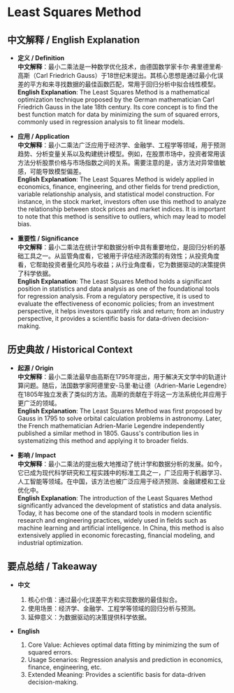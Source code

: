 # Least Squares Method

## 中文解释 / English Explanation

* **定义 / Definition**  
  **中文解释**：最小二乘法是一种数学优化技术，由德国数学家卡尔·弗里德里希·高斯（Carl Friedrich Gauss）于18世纪末提出。其核心思想是通过最小化误差的平方和来寻找数据的最佳函数匹配，常用于回归分析中拟合线性模型。  
  **English Explanation**: The Least Squares Method is a mathematical optimization technique proposed by the German mathematician Carl Friedrich Gauss in the late 18th century. Its core concept is to find the best function match for data by minimizing the sum of squared errors, commonly used in regression analysis to fit linear models.

* **应用 / Application**  
  **中文解释**：最小二乘法广泛应用于经济学、金融学、工程学等领域，用于预测趋势、分析变量关系以及构建统计模型。例如，在股票市场中，投资者常用该方法分析股票价格与市场指数之间的关系。需要注意的是，该方法对异常值敏感，可能导致模型偏差。  
  **English Explanation**: The Least Squares Method is widely applied in economics, finance, engineering, and other fields for trend prediction, variable relationship analysis, and statistical model construction. For instance, in the stock market, investors often use this method to analyze the relationship between stock prices and market indices. It is important to note that this method is sensitive to outliers, which may lead to model bias.

* **重要性 / Significance**  
  **中文解释**：最小二乘法在统计学和数据分析中具有重要地位，是回归分析的基础工具之一。从监管角度看，它被用于评估经济政策的有效性；从投资角度看，它帮助投资者量化风险与收益；从行业角度看，它为数据驱动的决策提供了科学依据。  
  **English Explanation**: The Least Squares Method holds a significant position in statistics and data analysis as one of the foundational tools for regression analysis. From a regulatory perspective, it is used to evaluate the effectiveness of economic policies; from an investment perspective, it helps investors quantify risk and return; from an industry perspective, it provides a scientific basis for data-driven decision-making.

## 历史典故 / Historical Context

* **起源 / Origin**  
  **中文解释**：最小二乘法最早由高斯在1795年提出，用于解决天文学中的轨道计算问题。随后，法国数学家阿德里安-马里·勒让德（Adrien-Marie Legendre）在1805年独立发表了类似的方法。高斯的贡献在于将这一方法系统化并应用于更广泛的领域。  
  **English Explanation**: The Least Squares Method was first proposed by Gauss in 1795 to solve orbital calculation problems in astronomy. Later, the French mathematician Adrien-Marie Legendre independently published a similar method in 1805. Gauss's contribution lies in systematizing this method and applying it to broader fields.

* **影响 / Impact**  
  **中文解释**：最小二乘法的提出极大地推动了统计学和数据分析的发展。如今，它已成为现代科学研究和工程实践中的标准工具之一，广泛应用于机器学习、人工智能等领域。在中国，该方法也被广泛应用于经济预测、金融建模和工业优化中。  
  **English Explanation**: The introduction of the Least Squares Method significantly advanced the development of statistics and data analysis. Today, it has become one of the standard tools in modern scientific research and engineering practices, widely used in fields such as machine learning and artificial intelligence. In China, this method is also extensively applied in economic forecasting, financial modeling, and industrial optimization.

## 要点总结 / Takeaway

* **中文**  
  1. 核心价值：通过最小化误差平方和实现数据的最佳拟合。
  2. 使用场景：经济学、金融学、工程学等领域的回归分析与预测。
  3. 延伸意义：为数据驱动的决策提供科学依据。

* **English**  
  1. Core Value: Achieves optimal data fitting by minimizing the sum of squared errors.
  2. Usage Scenarios: Regression analysis and prediction in economics, finance, engineering, etc.
  3. Extended Meaning: Provides a scientific basis for data-driven decision-making.